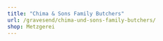 ```yaml
---
title: "Chima & Sons Family Butchers"
url: /gravesend/chima-und-sons-family-butchers/
shop: Metzgerei
---
```

